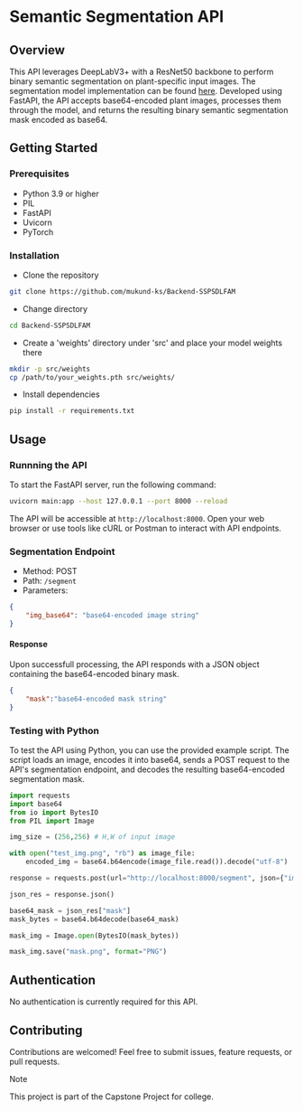 # Semantic Segmentation API

## Overview

This API leverages DeepLabV3+ with a ResNet50 backbone to perform binary semantic segmentation on plant-specific input images. The segmentation model implementation can be found [here](https://github.com/mukund-ks/DeepLabV3Plus-PyTorch). Developed using FastAPI, the API accepts base64-encoded plant images, processes them through the model, and returns the resulting binary semantic segmentation mask encoded as base64.

## Getting Started

### Prerequisites

- Python 3.9 or higher
- PIL
- FastAPI
- Uvicorn
- PyTorch

### Installation

- Clone the repository
```bash
git clone https://github.com/mukund-ks/Backend-SSPSDLFAM
```

- Change directory
```bash
cd Backend-SSPSDLFAM
```

- Create a 'weights' directory under 'src' and place your model weights there
```bash
mkdir -p src/weights
cp /path/to/your_weights.pth src/weights/
```

- Install dependencies
```bash
pip install -r requirements.txt
```

## Usage

### Runnning the API
To start the FastAPI server, run the following command:
```bash
uvicorn main:app --host 127.0.0.1 --port 8000 --reload
```
The API will be accessible at `http://localhost:8000`. Open your web browser or use tools like cURL or Postman to interact with API endpoints.

### Segmentation Endpoint
- Method: POST
- Path: `/segment`
- Parameters: 
```json
{
    "img_base64": "base64-encoded image string"
}
```

#### Response
Upon successfull processing, the API responds with a JSON object containing the base64-encoded binary mask.
```json
{
    "mask":"base64-encoded mask string"
}
```

### Testing with Python

To test the API using Python, you can use the provided example script. The script loads an image, encodes it into base64, sends a POST request to the API's segmentation endpoint, and decodes the resulting base64-encoded segmentation mask.

```python
import requests
import base64
from io import BytesIO
from PIL import Image

img_size = (256,256) # H,W of input image

with open("test_img.png", "rb") as image_file:
    encoded_img = base64.b64encode(image_file.read()).decode("utf-8")

response = requests.post(url="http://localhost:8000/segment", json={"img_base64": encoded_img})

json_res = response.json()

base64_mask = json_res["mask"]
mask_bytes = base64.b64decode(base64_mask)

mask_img = Image.open(BytesIO(mask_bytes))

mask_img.save("mask.png", format="PNG")
```

## Authentication
No authentication is currently required for this API.

## Contributing
Contributions are welcomed! Feel free to submit issues, feature requests, or pull requests.

> [!NOTE]  
> This project is part of the Capstone Project for college.
